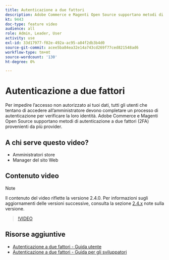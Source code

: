 ```yaml
---
title: Autenticazione a due fattori
description: Adobe Commerce e Magenti Open Source supportano metodi di autenticazione a due fattori (2FA) provenienti da più provider. Scopri in che modo le funzioni di autenticazione a due fattori contribuiscono a proteggere l’amministratore dello store.
kt: 9443
doc-type: feature video
audience: all
role: Admin, Leader, User
activity: use
exl-id: 33d17977-f02e-492a-ac95-a84f2db3b4d0
source-git-commit: acee5ba84ea32e14a743cd269f77ced821548ad6
workflow-type: tm+mt
source-wordcount: '130'
ht-degree: 0%

---
```


# Autenticazione a due fattori

Per impedire l’accesso non autorizzato ai tuoi dati, tutti gli utenti che tentano di accedere all’amministratore devono completare un processo di autenticazione per verificare la loro identità. Adobe Commerce e Magenti Open Source supportano metodi di autenticazione a due fattori (2FA) provenienti da più provider.

## A chi serve questo video?

- Amministratori store
- Manager del sito Web

## Contenuto video

>[!NOTE]
>
>Il contenuto del video riflette la versione 2.4.0. Per informazioni sugli aggiornamenti delle versioni successive, consulta la sezione [2.4.x](https://devdocs.magento.com/guides/v2.4/release-notes/bk-release-notes.html) note sulla versione.

>[!VIDEO](https://video.tv.adobe.com/v/339104?quality=12&learn=on)

## Risorse aggiuntive

- [Autenticazione a due fattori - Guida utente](https://docs.magento.com/user-guide/stores/security-two-factor-authentication.html)
- [Autenticazione a due fattori - Guida per gli sviluppatori](https://devdocs.magento.com/guides/v2.4/security/two-factor-authentication.html)
